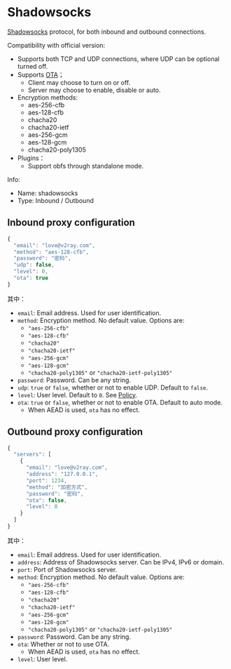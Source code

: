 # Shadowsocks

[Shadowsocks](https://www.shadowsocks.org/) protocol, for both inbound and outbound connections.

Compatibility with official version:

* Supports both TCP and UDP connections, where UDP can be optional turned off.
* Supports [OTA](https://shadowsocks.org/en/spec/one-time-auth.html)；
  * Client may choose to turn on or off.
  * Server may choose to enable, disable or auto.
* Encryption methods:
  * aes-256-cfb
  * aes-128-cfb
  * chacha20
  * chacha20-ietf
  * aes-256-gcm
  * aes-128-gcm
  * chacha20-poly1305
* Plugins：
  * Support obfs through standalone mode.

Info:

* Name: shadowsocks
* Type: Inbound / Outbound

## Inbound proxy configuration

```javascript
{
  "email": "love@v2ray.com",
  "method": "aes-128-cfb",
  "password": "密码",
  "udp": false,
  "level": 0,
  "ota": true
}
```

其中：

* `email`: Email address. Used for user identification.
* `method`: Encryption method. No default value. Options are:
  * `"aes-256-cfb"`
  * `"aes-128-cfb"`
  * `"chacha20"`
  * `"chacha20-ietf"`
  * `"aes-256-gcm"`
  * `"aes-128-gcm"`
  * `"chacha20-poly1305"` or `"chacha20-ietf-poly1305"`
* `password`: Password. Can be any string.
* `udp`: `true` or `false`, whether or not to enable UDP. Default to `false`.
* `level`: User level. Default to `0`. See [Policy](policy.md).
* `ota`: `true` or `false`, whether or not to enable OTA. Default to auto mode.
  * When AEAD is used, `ota` has no effect.

## Outbound proxy configuration

```javascript
{
  "servers": [
    {
      "email": "love@v2ray.com",
      "address": "127.0.0.1",
      "port": 1234,
      "method": "加密方式",
      "password": "密码",
      "ota": false,
      "level": 0
    }
  ]
}
```

其中：

* `email`: Email address. Used for user identification.
* `address`: Address of Shadowsocks server. Can be IPv4, IPv6 or domain.
* `port`: Port of Shadowsocks server.
* `method`: Encryption method. No default value. Options are:
  * `"aes-256-cfb"`
  * `"aes-128-cfb"`
  * `"chacha20"`
  * `"chacha20-ietf"`
  * `"aes-256-gcm"`
  * `"aes-128-gcm"`
  * `"chacha20-poly1305"` or `"chacha20-ietf-poly1305"`
* `password`: Password. Can be any string.
* `ota`: Whether or not to use OTA.
  * When AEAD is used, `ota` has no effect.
* `level`: User level.
